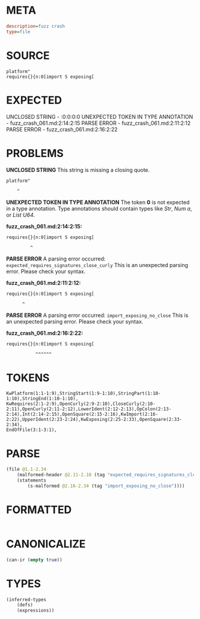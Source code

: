 # META
~~~ini
description=fuzz crash
type=file
~~~
# SOURCE
~~~roc
platform"
requires{}{n:0[import S	exposing[
~~~
# EXPECTED
UNCLOSED STRING - :0:0:0:0
UNEXPECTED TOKEN IN TYPE ANNOTATION - fuzz_crash_061.md:2:14:2:15
PARSE ERROR - fuzz_crash_061.md:2:11:2:12
PARSE ERROR - fuzz_crash_061.md:2:16:2:22
# PROBLEMS
**UNCLOSED STRING**
This string is missing a closing quote.

```roc
platform"
```
        ^


**UNEXPECTED TOKEN IN TYPE ANNOTATION**
The token **0** is not expected in a type annotation.
Type annotations should contain types like _Str_, _Num a_, or _List U64_.

**fuzz_crash_061.md:2:14:2:15:**
```roc
requires{}{n:0[import S	exposing[
```
             ^


**PARSE ERROR**
A parsing error occurred: `expected_requires_signatures_close_curly`
This is an unexpected parsing error. Please check your syntax.

**fuzz_crash_061.md:2:11:2:12:**
```roc
requires{}{n:0[import S	exposing[
```
          ^


**PARSE ERROR**
A parsing error occurred: `import_exposing_no_close`
This is an unexpected parsing error. Please check your syntax.

**fuzz_crash_061.md:2:16:2:22:**
```roc
requires{}{n:0[import S	exposing[
```
               ^^^^^^


# TOKENS
~~~zig
KwPlatform(1:1-1:9),StringStart(1:9-1:10),StringPart(1:10-1:10),StringEnd(1:10-1:10),
KwRequires(2:1-2:9),OpenCurly(2:9-2:10),CloseCurly(2:10-2:11),OpenCurly(2:11-2:12),LowerIdent(2:12-2:13),OpColon(2:13-2:14),Int(2:14-2:15),OpenSquare(2:15-2:16),KwImport(2:16-2:22),UpperIdent(2:23-2:24),KwExposing(2:25-2:33),OpenSquare(2:33-2:34),
EndOfFile(3:1-3:1),
~~~
# PARSE
~~~clojure
(file @1.1-2.34
	(malformed-header @2.11-2.16 (tag "expected_requires_signatures_close_curly"))
	(statements
		(s-malformed @2.16-2.34 (tag "import_exposing_no_close"))))
~~~
# FORMATTED
~~~roc
~~~
# CANONICALIZE
~~~clojure
(can-ir (empty true))
~~~
# TYPES
~~~clojure
(inferred-types
	(defs)
	(expressions))
~~~
